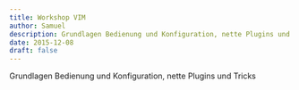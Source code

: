 ```yaml
---
title: Workshop VIM
author: Samuel
description: Grundlagen Bedienung und Konfiguration, nette Plugins und Tricks
date: 2015-12-08
draft: false
---
```


Grundlagen Bedienung und Konfiguration, nette Plugins und Tricks
